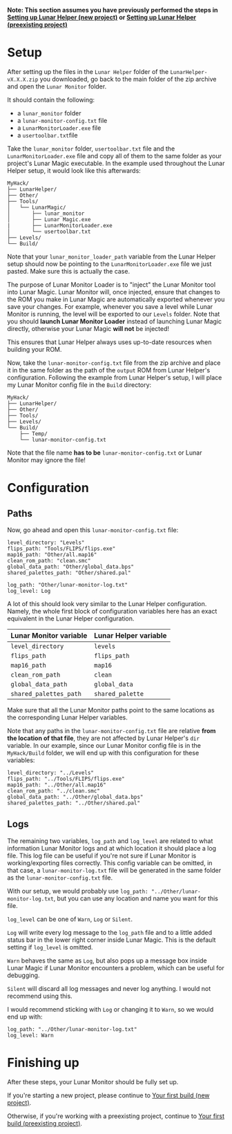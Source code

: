 **Note: This section assumes you have previously performed the steps in [Setting up Lunar Helper (new project)](Setting-up-Lunar-Helper-(new-project)) or [Setting up Lunar Helper (preexisting project)](Setting-up-Lunar-Helper-(preexisting-project))**

# Setup

After setting up the files in the `Lunar Helper` folder of the `LunarHelper-vX.X.X.zip` you downloaded, go back to the main folder of the zip archive and open the `Lunar Monitor` folder.

It should contain the following:

- a `lunar_monitor` folder
- a `lunar-monitor-config.txt` file
- a `LunarMonitorLoader.exe` file
- a `usertoolbar.txt`file

Take the `lunar_monitor` folder, `usertoolbar.txt` file and the `LunarMonitorLoader.exe` file and copy all of them to the same folder as your project's Lunar Magic executable. In the example used throughout the Lunar Helper setup, it would look like this afterwards:

```
MyHack/
├── LunarHelper/
├── Other/
├── Tools/
│   └── LunarMagic/
│       ├── lunar_monitor
│       ├── Lunar Magic.exe
|       ├── LunarMonitorLoader.exe
│       └── usertoolbar.txt
├── Levels/
└── Build/
```

Note that your `lunar_monitor_loader_path` variable from the Lunar Helper setup should now be pointing to the `LunarMonitorLoader.exe` file we just pasted. Make sure this is actually the case.

The purpose of Lunar Monitor Loader is to "inject" the Lunar Monitor tool into Lunar Magic. Lunar Monitor will, once injected, ensure that changes to the ROM you make in Lunar Magic are automatically exported whenever you save your changes. For example, whenever you save a level while Lunar Monitor is running, the level will be exported to our `Levels` folder. Note that you should **launch Lunar Monitor Loader** instead of launching Lunar Magic directly, otherwise your Lunar Magic **will not** be injected!

This ensures that Lunar Helper always uses up-to-date resources when building your ROM.

Now, take the `lunar-monitor-config.txt` file from the zip archive and place it in the same folder as the path of the `output` ROM from Lunar Helper's configuration. Following the example from Lunar Helper's setup, I will place my Lunar Monitor config file in the `Build` directory:

```
MyHack/
├── LunarHelper/
├── Other/
├── Tools/
├── Levels/
└── Build/
    ├── Temp/
    └── lunar-monitor-config.txt
```

Note that the file name **has to be** `lunar-monitor-config.txt` or Lunar Monitor may ignore the file!

# Configuration

## Paths

Now, go ahead and open this `lunar-monitor-config.txt` file:

```
level_directory: "Levels"
flips_path: "Tools/FLIPS/flips.exe"
map16_path: "Other/all.map16"
clean_rom_path: "clean.smc"
global_data_path: "Other/global_data.bps"
shared_palettes_path: "Other/shared.pal"

log_path: "Other/lunar-monitor-log.txt"
log_level: Log
```

A lot of this should look very similar to the Lunar Helper configuration. Namely, the whole first block of configuration variables here has an exact equivalent in the Lunar Helper configuration.

| Lunar Monitor variable | Lunar Helper variable |
|------------------------|-----------------------|
| `level_directory`      | `levels`              |
| `flips_path`           | `flips_path`          |
| `map16_path`           | `map16`               |
| `clean_rom_path`       | `clean`               |
| `global_data_path`     | `global_data`         |
| `shared_palettes_path` | `shared_palette`      |

Make sure that all the Lunar Monitor paths point to the same locations as the corresponding Lunar Helper variables.

Note that any paths in the `lunar-monitor-config.txt` file are relative **from the location of that file**, they are not affected by Lunar Helper's `dir` variable. In our example, since our Lunar Monitor config file is in the `MyHack/Build` folder, we will end up with this configuration for these variables:

```
level_directory: "../Levels"
flips_path: "../Tools/FLIPS/flips.exe"
map16_path: "../Other/all.map16"
clean_rom_path: "../clean.smc"
global_data_path: "../Other/global_data.bps"
shared_palettes_path: "../Other/shared.pal"
```

## Logs

The remaining two variables, `log_path` and `log_level` are related to what information Lunar Monitor logs and at which location it should place a log file. This log file can be useful if you're not sure if Lunar Monitor is working/exporting files correctly. This config variable can be omitted, in that case, a `lunar-monitor-log.txt` file will be generated in the same folder as the `lunar-monitor-config.txt` file.

With our setup, we would probably use `log_path: "../Other/lunar-monitor-log.txt`, but you can use any location and name you want for this file.

`log_level` can be one of `Warn`, `Log` or `Silent`. 

`Log` will write every log message to the `log_path` file and to a little added status bar in the lower right corner inside Lunar Magic. This is the default setting if `log_level` is omitted.

`Warn` behaves the same as `Log`, but also pops up a message box inside Lunar Magic if Lunar Monitor encounters a problem, which can be useful for debugging.

`Silent` will discard all log messages and never log anything. I would not recommend using this.

I would recommend sticking with `Log` or changing it to `Warn`, so we would end up with:

```
log_path: "../Other/lunar-monitor-log.txt"
log_level: Warn
```

# Finishing up

After these steps, your Lunar Monitor should be fully set up.

If you're starting a new project, please continue to [Your first build (new project)](Your-first-build-(new-project)).

Otherwise, if you're working with a preexisting project, continue to [Your first build (preexisting project)](Your-first-build-(preexisting-project)).